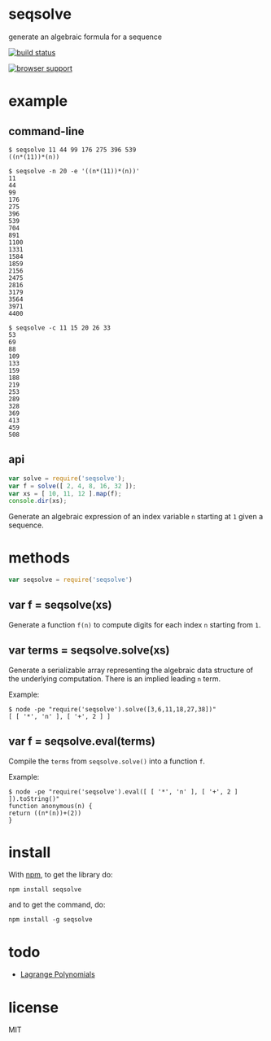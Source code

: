 # seqsolve

generate an algebraic formula for a sequence

[![build status](https://secure.travis-ci.org/substack/seqsolve.png)](http://travis-ci.org/substack/seqsolve)

[![browser support](https://ci.testling.com/substack/seqsolve.png)](http://ci.testling.com/substack/seqsolve)

# example

## command-line

```
$ seqsolve 11 44 99 176 275 396 539
((n*(11))*(n))
```

```
$ seqsolve -n 20 -e '((n*(11))*(n))'
11
44
99
176
275
396
539
704
891
1100
1331
1584
1859
2156
2475
2816
3179
3564
3971
4400
```

```
$ seqsolve -c 11 15 20 26 33
53
69
88
109
133
159
188
219
253
289
328
369
413
459
508
```

## api

``` js
var solve = require('seqsolve');
var f = solve([ 2, 4, 8, 16, 32 ]);
var xs = [ 10, 11, 12 ].map(f);
console.dir(xs);
```

Generate an algebraic expression of an index variable `n` starting at `1` given
a sequence.

# methods

``` js
var seqsolve = require('seqsolve')
```

## var f = seqsolve(xs)

Generate a function `f(n)` to compute digits for each index `n` starting from
`1`.

## var terms = seqsolve.solve(xs)

Generate a serializable array representing the algebraic data structure of the
underlying computation. There is an implied leading `n` term.

Example:

```
$ node -pe "require('seqsolve').solve([3,6,11,18,27,38])"
[ [ '*', 'n' ], [ '+', 2 ] ]
```

## var f = seqsolve.eval(terms)

Compile the `terms` from `seqsolve.solve()` into a function `f`.

Example:

```
$ node -pe "require('seqsolve').eval([ [ '*', 'n' ], [ '+', 2 ] ]).toString()"
function anonymous(n) {
return ((n*(n))+(2))
}
```

# install

With [npm](https://npmjs.org), to get the library do:

```
npm install seqsolve
```

and to get the command, do:

```
npm install -g seqsolve
```

# todo

* [Lagrange Polynomials](http://en.wikipedia.org/wiki/Lagrange_polynomial)

# license

MIT
